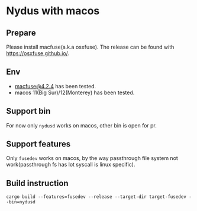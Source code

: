 # Nydus with macos

## Prepare

Please install macfuse(a.k.a osxfuse). The release can be found with https://osxfuse.github.io/.

## Env
- macfuse@4.2.4 has been tested.
- macos 11(Big Sur)/12(Monterey) has been tested.

## Support bin

For now only `nydusd` works on macos, other bin is open for pr.

## Support features
Only `fusedev` works on macos, by the way passthrough file system not work(passthrough fs has lot syscall is linux specific).

## Build instruction
```shell
cargo build --features=fusedev --release --target-dir target-fusedev --bin=nydusd
```
